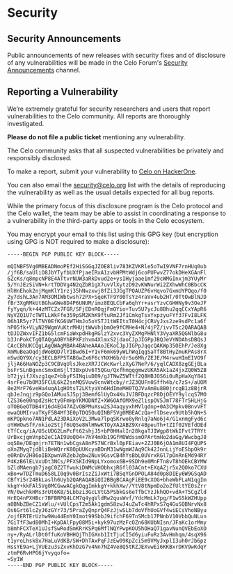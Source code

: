 # Security

## Security Announcements

Public announcements of new releases with security fixes and of disclosure of any vulnerabilities will be made in the Celo Forum's [Security Announcements](https://forum.celo.org/c/security-announcements/) channel.

## Reporting a Vulnerability

We’re extremely grateful for security researchers and users that report vulnerabilities to the Celo community. All reports are thoroughly investigated.

**Please do not file a public ticket** mentioning any vulnerability.

The Celo community asks that all suspected vulnerabilities be privately and responsibly disclosed.

To make a report, submit your vulnerability to [Celo on HackerOne](https://hackerone.com/celo).

You can also email the [security@celo.org](mailto:security@celo.org) list with the details of reproducing the vulnerability as well as the usual details expected for all bug reports.

While the primary focus of this disclosure program is the Celo protocol and the Celo wallet, the team may be able to assist in coordinating a response to a vulnerability in the third-party apps or tools in the Celo ecosystem.

You may encrypt your email to this list using this GPG key (but encryption using GPG is NOT required to make a disclosure):  

```
-----BEGIN PGP PUBLIC KEY BLOCK-----

mQINBF5Vg0MBEADNmoPEf2HiSGGqJZOE8liv783KZVKRle5oTwI9VNF7rnHUq0ub
/jf6B/saUliO8JbYTyfbUXfPjaeIRxA1zvbHPMtWdj6coPUFwvZ77okDHeXGAnFl
6ZcKs/q8mpcNP8E4ATtvrNUW3aRkDvud2e+ysIHyjaae1mf29cWMGInxjm3YUyMr
5/YnJEzSiVN+krtTDDVg4N2qZbR1gX7uvVlXytzD92vKWNurWi2ZXhwWhC0BbcCK
HlHnEhok2njMqmKlY1rzj35hNwzxwj8fZi3JGgTPQAUZP6vHqvo7GxmUYPQqo/f0
2y7dshL3An7AM3OMIWbtwsh72PX+SqeKTF9Y00TsYz4raVv4ub2HT/0TtOwBlNJD
fBr3XgRMkUtBGhaGWe8D4P6UNUM/imz8EQLCbFa6qhYr+asrYzvCGHHNy9v3OeJF
fyYyqn/k+44zMTCZx7FGR/SFjEDnROqjFmOYio+Tuv5U7ycJu8Bhu2qqCCxYApR6
NyVZQ1U7cTWTLLWkFfe359pSM2KhK9ftuRm2Jf1CmkgTsxYxpzyuFYf37FvI8LFK
06h1R5yr7lTNY0EfKG6UWTHmJo5oYSTJ1tWEItxT0H4cjCRVyJxs2ze9sdPc1a6f
hP05fk+VLyN29WgmVuKtrMHUjtWwVhjbmOe9fCMHe4+N/4jPZ/ivvT5c2QARAQAB
tDJDZWxvIFZ1bG5lcmFiaWxpdHkgRGlzY2xvc3VyZXMgPHNlY3VyaXR5QGNlbG8u
b3JnPokCTgQTAQgAOBYhBPXFzhvm4XlmxS2jdaoCJpJIGPpJBQJeVYNDAhsDBQsJ
CAcCBhUKCQgLAgQWAgMBAh4BAheAAAoJEKoCJpJIGPpJqqcQAKWp35OEhP/Je8Xg
XmMuBeaOqdjdWoBQD7lYIBwd6I+Y1vF6mk69yWLhWqIqgSaTf8BtHyZmuKPAs8rX
mSwdQY9X/cy3ECLBFP5TABGwZx6F6cYNXH6b/drSo6Mh/ZEJE/M4rwuHImEIVO9f
jljA66HaNOZp3C9CBVqUlsJkezXR7JCWcKwrlzXyG7NeP/6/yqlCADX8zgGEjBLa
bsFrSLnBgxncSmxEmSjlT3BxpUv6T5QGu/QxfhmgqgmwzUKA5Ak1aZ4jxZQ0W5ZB
bT2jyifJXszg1qeZ+bbyFSINqiuDB9/gJTNwZ5WTtf2Q8HBJOS6i0uRpHaXqY841
4srFeu7bOM35FCUL6kZ2snMQSVuw9cnvWtcby/rJZ3QUFn0Sffh4b/c7zS+/aUOM
8e2MrF76veHa4uqA1gHOtsT2LKtyaVn6HdImeMH0TQJVvAm8u8B0jrcgB1z8BjrR
qbJeJnqjz9pGQo1AMuuSJ5pj3BemfGlUyDx4KuJVJBFDqzcP8DjOEYY9ylcqS7MO
lZS36e00npd2sHcty0FmHpYKMODNfZ+XW6OAfOMX9eZlispOV5JmT78FTr5HLHjG
oTOBGeOTDB4Y16d4EO47AZvOBPMuXsw2SJ4aqyyxhMVlgdnp+0A3CMpkv0BnvVFT
ewaQUMIrvaTKyF5B4Mf3E0pTDQ5OuQINBF5Vg0MBEACzQa+flDsevx9Utb5hQN+S
mKPQpkno7AN1PdLA23DAiXoV2L3Mwa7lpqSKrwo8yRnlq7aNo6j4/G1xnmgFyd6c
oYHWOwSfF/nkio2Stjf6UQSe8WlHNwKTOyXA2ABZ9Xr4BpeuTh+tZIf02VEfdDEd
tTfCcq/iA/UScUDG2LmPcFt62shjJ5+bP0HHalIn28kgaTJIWgp8tWkIFvt7TRYt
UrBxcjgmVnpb2eC1AI9UoQ04+7hV4mXb19GfM0WdssmOPArtmHo2daGg/WwcbgJ8
oqSBe/DEqmjrn7ETNn1wbCgsA8nPS7NCrBxl0pFEiav+2ZJ0B6jOA1m8UI4FQUPS
oXnZMyq7jd8liBeWQrrK8OpUUKcyaBDnM31wNgmWJAq9Ck42JnnLijYoESbpOk9r
e0RnDv2H86oIBXpwnVRZebJgbw2Nuv9GsvCB4hYsBbL0UVrxRGl7pOnRnEMd94RY
P4KzB6lELVxUDt3NCs/PFXSKId9NpLYxomox6B+9SDh9e0MnFTn8vT8hOEkCBYMW
bZldMAengb7jagC0Z2TfwukiDWMcVHObhxjR6fl03ACnt+EXqAZjr5x2QOko7CXU
xBo+wTDZTmuD6S8LI0q9v0BrIszZiJxWti7BSqYGnDPOLA84d0p8DIEy6W9GSqAD
CBfYi5r24BkLaslh6Uyb2QARAQABiQI2BBgBCAAgFiEE9cXOG+bheWbFLaN1qgIm
kkgY+kkFAl5Vg0MCGwwACgkQqgImkkgY+kkhXw//YtV8tNpmDo2oZfUltYE0sZrr
YN/0wchkHMs3rUt6K8/5Lbbzi3GcLVtG5PSbkGs6eTfbCYzJkhQO+vdA+T5CgZld
HrEQ4nPXHBcr7BFBRPQ4LCM7q4ygVldRw2qusWvf/YdcMmLk7pg/F1wSSkWZHUpp
a0BNbZBeCZ1xWlu/+VUlCpsT2m5Ak1gdm58zwJ4uZwTc4hRPxS7q4GuSQBNrvNx8
Os6Grt6lcZyJ6zGYr73/5PraZyQnprQ4FzJjwSLb7doVfhUoGVf4wiECsVhoNByu
/ojfERTErUzhw9Wu44EmY0Imot99SbbJ9ifchF69TnSMcb17PNnbV10VbbQuNLun
7GiTfF3wd80MhI+KpDAlFpy08M5i+kyk97uzMzFcOZn68KUbNIsn/JFaKc1orMmy
b8mhFCXTeX1UJsfSwRodSmKRrKSPq6MflNQYPwpKOU5hOHaQ71gavNunQVEbEoXO
ny+/RyALrlDt0ffuKoVBHHQjThIGXnb1ItTjuCI5d6yiuFuRz3AvHmhqm/4sqX96
t1yroLhsk8x7HaLuVdKB/SW+DhTAxPqFJzEw09KpZci5m9VMyJxplI3uh0rJb6pz
HssYE9a+LjVUEzu3sZxvKhDzG7v4Nn7NZ4Ve8Q5tRZJEXvwEi6KKBxrDKV9wKdqY
ztmP6RvHPG6jYvyqofo=
=Sy1W
-----END PGP PUBLIC KEY BLOCK-----
```
